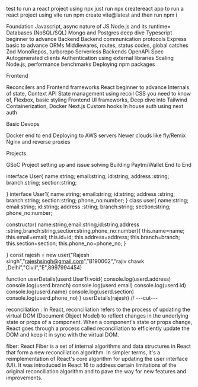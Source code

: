 test
to run a react project using npx just run npx createreact app
to run a react project using vite run npm create vite@latest and then run npm i


Foundation Javascript, async nature of JS
Node.js and its runtime=
Databases (NoSQL/SQL)
Mongo and Postgres deep dive
Typescript beginner to advance
Backend
Backend communication protocols
Express basic to advance
ORMs
Middlewares, routes, status codes, global catches
Zod
MonoRepos, turborepo
Serverless Backends
OpenAPI Spec
Autogenerated clients
Authentication using external libraries
Scaling Node.js, performance benchmarks
Deploying npm packages
 

Frontend

Reconcilers and Frontend frameworks
React beginner to advance
Internals of state, Context API
State management using recoil
CSS you need to know of, Flexbox, basic styling
Frontend UI frameworks, Deep dive into Tailwind
Containerization, Docker
Next.js
Custom hooks
In house auth using next auth
 

Basic Devops

Docker end to end
Deploying to AWS servers
Newer clouds like fly/Remix
Nginx and reverse proxies
 

Projects

GSoC Project setting up and issue solving
Building Paytm/Wallet End to End









interface User{
  name:string;
  email:string;
  id:string;
  address :string;
  branch:string;
  section:string;
  
}
interface User1{
  name:string;
  email:string;
  id:string;
  address :string;
  branch:string;
  section:string;
  phone_no:number;
}
class user{
  name:string;
  email:string;
  id:string;
  address :string;
  branch:string;
  section:string;
  phone_no:number;

 constructor( name:string,email:string,id:string,address :string,branch:string,section:string,phone_no:number){
  this.name=name;
  this.email=email;
  this.id=id;
  this.address=address;
  this.branch=branch;
  this.section=section;
  this.phone_no=phone_no;
}

}
const rajesh = new user("Rajesh singh","rajeshsingh@gmail.com","B190002","rajiv chawk ,Delhi","Civil","E",8997994454)


function userDetails(userd:User1):void{
  console.log(userd.address)
  console.log(userd.branch)
  console.log(userd.email)
  console.log(userd.id)
  console.log(userd.name)
  console.log(userd.section)
  console.log(userd.phone_no)
}
userDetails(rajesh)
// ---cut---



















reconciliation :
In React, reconciliation refers to the process of updating the virtual DOM (Document Object Model) to reflect changes in the underlying state or props of a component. When a component's state or props change, React goes through a process called reconciliation to efficiently update the DOM and keep it in sync with the virtual DOM.

fiber:
React Fiber is a set of internal algorithms and data structures in React that form a new reconciliation algorithm. In simpler terms, it's a reimplementation of React's core algorithm for updating the user interface (UI). It was introduced in React 16 to address certain limitations of the original reconciliation algorithm and to pave the way for new features and improvements.






















